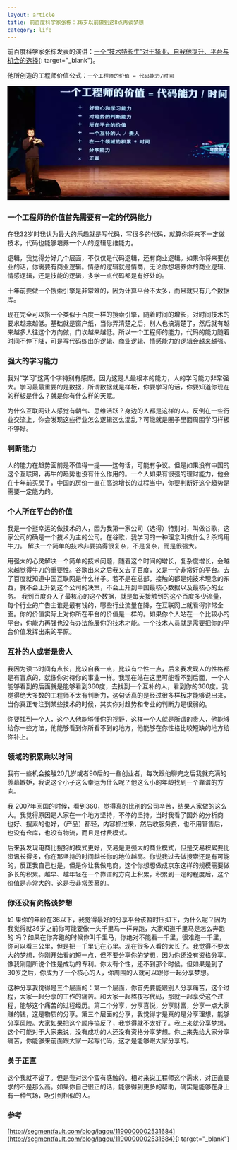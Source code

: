```yaml
---
layout: article
title: 前百度科学家张栋：36岁以前做到这8点再谈梦想
category: life
---
```


前百度科学家张栋发表的演讲：[一个“技术特长生”对于择业、自我他提升、平台与机会的选择](http://v.qq.com/page/c/5/k/c0146wjcn5k.html){: target="_blank"}。
  
他所创造的工程师价值公式：`一个工程师的价值 = 代码能力/时间`

![一个工程师的价值=代码能力/时间](/images/articles/value_of_engineer.png)

### 一个工程师的价值首先需要有一定的代码能力

在我32岁时我认为最大的乐趣就是写代码，写很多的代码，就算你将来不一定做技术，代码也能够培养一个人的逻辑思维能力。

逻辑，我觉得分好几个层面，不仅仅是代码逻辑，还有商业逻辑。如果你将来要创业的话，你需要有商业逻辑。情感的逻辑就是情商，无论你想培养你的商业逻辑、情感逻辑，还是技能的逻辑，多学一点代码都是有好处的。

十年前要做一个搜索引擎是非常难的，因为计算平台不太多，而且就只有几个数据库。

现在完全可以搭一个类似于百度一样的搜索引擎，随着时间的增长，对时间技术的要求越来越低。基础就是窗户纸，当你弄清楚之后，别人也搞清楚了，然后就有越来越多人往这个方向做，门坎越来越低。所以一个工程师的能力，代码的能力随着时间不停下降，可是写代码练出的逻辑、商业逻辑、情感能力的逻辑会越来越强。


### 强大的学习能力

我对“学习”这两个字特别有感慨。因为这是人最根本的能力，人的学习能力非常强大。学习最最重要的是数据，所谓数据就是样板，你要学习的话，你要知道你现在的样板是什么？就是你有什么样的天赋。

为什么互联网让人感觉有朝气、思维活跃？身边的人都是这样的人。反倒在一些行业交流上，你会发现这些行业怎么逻辑这么混乱？可能就是圈子里面周围学习样板不够好。


### 判断能力

人的能力在趋势面前是不值得一提——这句话，可能有争议。但是如果没有中国的这个互联网，再牛的趋势也没有什么作用的。一个人如果有很强的理财能力，他会在十年前买房子，中国的房价一直在高速增长的过程当中，你要判断好这个趋势是需要一定能力的。


### 个人所在平台的价值

我是一个挺幸运的做技术的人，因为我第一家公司（选得）特别对，叫做谷歌，这家公司的确是一个技术为主的公司。在谷歌，我学习的一种理念叫做什么？杀鸡用牛刀。
解决一个简单的技术非要搞得很复杂，不是复杂，而是很强大。

用强大的心灵解决一个简单的技术问题，随着这个时间的增长，复杂度增长，会越来越觉得牛刀的重要性。谷歌出来之后我又去了百度，又是一个非常好的平台。去了百度就知道中国互联网是什么样子。若不是在总部，接触的都是纯技术理念的东西，就不会上升到这个公司的决策，不会上升到中国最核心数据以及最核心的业务。
我到百度介入了最核心的这个数据，就是每天接触到的这个百度多少流量，每个行业的广告主谁是最有钱的，哪些行业流量在降，在互联网上就看得非常全面。你的价值实际上对你所在平台的价值是一样的。如果你个人站在一个比较小的平台，你能力再强也没有办法施展你的技术才能。一个技术人员就是需要把你的平台价值发挥出来的平原。


### 互补的人或者是贵人

我因为读书时间有点长，比较自我一点，比较有个性一点，后来我发现人的性格都是有盲点的，就像你对待你的事业一样。我现在站在这里可能看不到后面，一个人能够看到的后面就是能够看到360度，去找到一个互补的人，看到你的360度。我觉得绝大多数的工程师不太有判断力，这句话真的是经过很多样板才能够说出来，当你真正专注到某些技术的时候，其实你对趋势和专业的判断力是很弱的。

你要找到一个人，这个人他能够懂你的视野，这样一个人就是所谓的贵人，他能够给你一些方法，他能够看到你所看不到的地方，他能够在你性格比较短缺的地方给你补上。


### 领域的积累乘以时间

我有一些机会接触20几岁或者90后的一些创业者，每次跟他聊完之后我就充满的羡慕嫉妒，我说这个小子这么幸运为什么呢？他这么小的年龄找到一个靠谱的方向。

我 2007年回国的时候，看到360，觉得真的比别的公司辛苦，结果人家做的这么大。我觉得原因是人家在一个地方坚持，不停的坚持。当时我看了国外的分析商 也好、搜索的也好，（产品）都轻，内容抓过来，然后收服务费，也不用管售后，也没有仓库，也没有物流，而且是付费模式。

后来我发现电商比搜狗的模式更好，交易是更强大的商业模式，但是交易积累要比资讯长得多，你在那坚持的时间越长你的地位越高。你说我过去做搜索还是有可能的，反正我自己也是，但是你让我做电商，这个你想想做成京东这样的规模需要做多长的积累。越早、越年轻在一个靠谱的方向上积累，积累到一定的程度后，这个价值是非常大的。这是我非常羡慕的。


### 你还没有资格谈梦想

如 果你的年龄在36以下，我觉得最好的分享平台该暂时压抑下，为什么呢？因为我觉得就36岁之前你可能要像一头千里马一样奔跑，大家知道千里马是怎么奔跑的 吗？如果在你奔跑的时候你叫千里马，你绝对不能看一千里，很难跑一千里，你可以看三公里，但是把一千里记在心里。现在很多人看的太长了。我觉得不要太大的梦想，你刚开始看的短一点，但不要分享你的梦想，因为你还没有资格分享。像我刚刚所说个性是成功的专利。你太有个性，还不到那个时候。但如果是到了30岁之后，你成为了一个核心的人，你周围的人就可以跟你一起分享梦想。

这种分享我觉得是三个层面的：第一个层面，你首先要能跟别人分享痛苦，这个过程，大家一起分享的工作的痛苦。和大家一起熬夜写代码，那就一起享受这个过程，能够这个痛苦的过程经历。第二个分享，分享喜悦，分享财富，分享一点大家赚的钱，这是物质的分享。第三个层面的分享，我觉得才是真的是分享理想，能够分享风险。大家如果把这个顺序搞反了，我觉得就不太好了。我上来就分享梦想，这个可能对于大家来说，没有成功的人还没有资格分享梦想。你上来先给大家分享痛苦，你能够来前面跟大家一起写代码，这才是能够跟大家分享的。


### 关于正直

这个我就不说了。但是我对这个蛮有感触的。相对来说工程师这个需求，对正直要求的不是那么高。如果你自己很正的话，能够得到更多的帮助，确实是能够在身上有一种气场，吸引到相似的人。


### 参考
[http://segmentfault.com/blog/lagou/1190000002531684](http://segmentfault.com/blog/lagou/1190000002531684){: target="_blank"}
